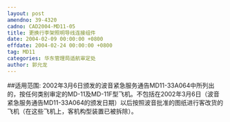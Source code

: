 ```yaml
---
layout: post
amendno: 39-4320
cadno: CAD2004-MD11-05
title: 更换行李架照明导线连接组件
date: 2004-02-09 00:00:00 +0800
effdate: 2004-02-24 00:00:00 +0800
tag: MD11
categories: 华东管理局适航审定处
author: 郭允龙
---
```


##适用范围:
2002年3月6日颁发的波音紧急服务通告MD11-33A064中所列出的，按任何类别审定的MD-11及MD-11F型飞机。不包括在2002年3月6日（波音紧急服务通告MD11-33A064的颁发日期）以后按照波音批准的图纸进行客改货的飞机（在这些飞机上，客机构型装置已被拆除）。

